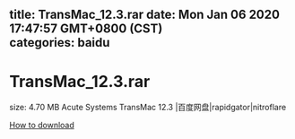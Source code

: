 
title: TransMac_12.3.rar
date: Mon Jan 06 2020 17:47:57 GMT+0800 (CST)    
categories: baidu
---

# TransMac_12.3.rar
size: 4.70 MB
 Acute Systems TransMac 12.3 |百度网盘|rapidgator|nitroflare
 

[How to download](https://bpcam.bemobtrk.com/go/2ceec3aa-1ca2-46d6-b9ff-aaa5c184517c?jno=4457)